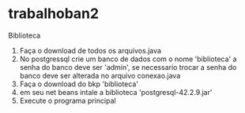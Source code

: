 # trabalhoban2
Biblioteca

1. Faça o download de todos os arquivos.java
2. No postgressql crie um banco de dados com o nome 'biblioteca' a senha do banco deve ser 'admin',
se necessario trocar a senha do banco deve ser alterada no arquivo conexao.java
3. Faça o download do bkp 'biblioteca'
4. em seu net beans intale a biblioteca 'postgresql-42.2.9.jar'
5. Execute o programa principal 
